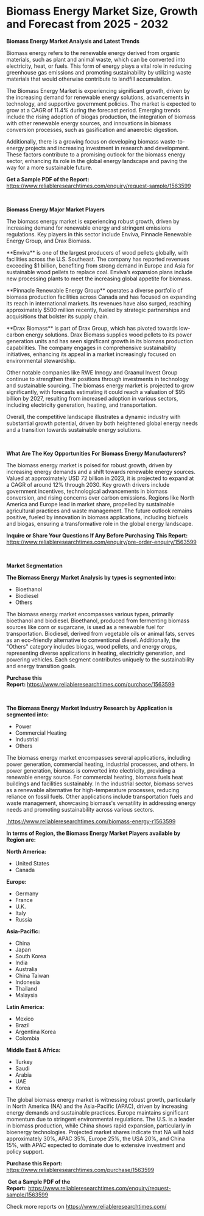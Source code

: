 <p><h1>Biomass Energy Market Size, Growth and Forecast from 2025 - 2032</h1></p><p><strong>Biomass Energy Market Analysis and Latest Trends</strong></p>
<p><p>Biomass energy refers to the renewable energy derived from organic materials, such as plant and animal waste, which can be converted into electricity, heat, or fuels. This form of energy plays a vital role in reducing greenhouse gas emissions and promoting sustainability by utilizing waste materials that would otherwise contribute to landfill accumulation.</p><p>The Biomass Energy Market is experiencing significant growth, driven by the increasing demand for renewable energy solutions, advancements in technology, and supportive government policies. The market is expected to grow at a CAGR of 11.4% during the forecast period. Emerging trends include the rising adoption of biogas production, the integration of biomass with other renewable energy sources, and innovations in biomass conversion processes, such as gasification and anaerobic digestion. </p><p>Additionally, there is a growing focus on developing biomass waste-to-energy projects and increasing investment in research and development. These factors contribute to a promising outlook for the biomass energy sector, enhancing its role in the global energy landscape and paving the way for a more sustainable future.</p></p>
<p><strong>Get a Sample PDF of the Report:&nbsp;</strong> <a href="https://www.reliableresearchtimes.com/enquiry/request-sample/1563599?utm_campaign=2040&utm_medium=2&utm_source=Github&utm_content=ia&utm_term=13022025&utm_id=biomass-energy">https://www.reliableresearchtimes.com/enquiry/request-sample/1563599</a></p>
<p>&nbsp;</p>
<p><strong>Biomass Energy Major Market Players</strong></p>
<p><p>The biomass energy market is experiencing robust growth, driven by increasing demand for renewable energy and stringent emissions regulations. Key players in this sector include Enviva, Pinnacle Renewable Energy Group, and Drax Biomass. </p><p>**Enviva** is one of the largest producers of wood pellets globally, with facilities across the U.S. Southeast. The company has reported revenues exceeding $1 billion, benefiting from strong demand in Europe and Asia for sustainable wood pellets to replace coal. Enviva’s expansion plans include new processing plants to meet the increasing global appetite for biomass.</p><p>**Pinnacle Renewable Energy Group** operates a diverse portfolio of biomass production facilities across Canada and has focused on expanding its reach in international markets. Its revenues have also surged, reaching approximately $500 million recently, fueled by strategic partnerships and acquisitions that bolster its supply chain.</p><p>**Drax Biomass** is part of Drax Group, which has pivoted towards low-carbon energy solutions. Drax Biomass supplies wood pellets to its power generation units and has seen significant growth in its biomass production capabilities. The company engages in comprehensive sustainability initiatives, enhancing its appeal in a market increasingly focused on environmental stewardship.</p><p>Other notable companies like RWE Innogy and Graanul Invest Group continue to strengthen their positions through investments in technology and sustainable sourcing. The biomass energy market is projected to grow significantly, with forecasts estimating it could reach a valuation of $95 billion by 2027, resulting from increased adoption in various sectors, including electricity generation, heating, and transportation.</p><p>Overall, the competitive landscape illustrates a dynamic industry with substantial growth potential, driven by both heightened global energy needs and a transition towards sustainable energy solutions.</p></p>
<p>&nbsp;</p>
<p><strong>What Are The Key Opportunities For Biomass Energy Manufacturers?</strong></p>
<p><p>The biomass energy market is poised for robust growth, driven by increasing energy demands and a shift towards renewable energy sources. Valued at approximately USD 72 billion in 2023, it is projected to expand at a CAGR of around 12% through 2030. Key growth drivers include government incentives, technological advancements in biomass conversion, and rising concerns over carbon emissions. Regions like North America and Europe lead in market share, propelled by sustainable agricultural practices and waste management. The future outlook remains positive, fueled by innovation in biomass applications, including biofuels and biogas, ensuring a transformative role in the global energy landscape.</p></p>
<p><strong>Inquire or Share Your Questions If Any Before Purchasing This Report:</strong> <a href="https://www.reliableresearchtimes.com/enquiry/pre-order-enquiry/1563599?utm_campaign=2040&utm_medium=2&utm_source=Github&utm_content=ia&utm_term=13022025&utm_id=biomass-energy">https://www.reliableresearchtimes.com/enquiry/pre-order-enquiry/1563599</a></p>
<p>&nbsp;</p>
<p><strong>Market Segmentation</strong></p>
<p><strong>The Biomass Energy Market Analysis by types is segmented into:</strong></p>
<p><ul><li>Bioethanol</li><li>Biodiesel</li><li>Others</li></ul></p>
<p><p>The biomass energy market encompasses various types, primarily bioethanol and biodiesel. Bioethanol, produced from fermenting biomass sources like corn or sugarcane, is used as a renewable fuel for transportation. Biodiesel, derived from vegetable oils or animal fats, serves as an eco-friendly alternative to conventional diesel. Additionally, the "Others" category includes biogas, wood pellets, and energy crops, representing diverse applications in heating, electricity generation, and powering vehicles. Each segment contributes uniquely to the sustainability and energy transition goals.</p></p>
<p><strong>Purchase this Report:&nbsp;</strong><a href="https://www.reliableresearchtimes.com/purchase/1563599?utm_campaign=2040&utm_medium=2&utm_source=Github&utm_content=ia&utm_term=13022025&utm_id=biomass-energy">https://www.reliableresearchtimes.com/purchase/1563599</a></p>
<p>&nbsp;</p>
<p><strong>The Biomass Energy Market Industry Research by Application is segmented into:</strong></p>
<p><ul><li>Power</li><li>Commercial Heating</li><li>Industrial</li><li>Others</li></ul></p>
<p><p>The biomass energy market encompasses several applications, including power generation, commercial heating, industrial processes, and others. In power generation, biomass is converted into electricity, providing a renewable energy source. For commercial heating, biomass fuels heat buildings and facilities sustainably. In the industrial sector, biomass serves as a renewable alternative for high-temperature processes, reducing reliance on fossil fuels. Other applications include transportation fuels and waste management, showcasing biomass's versatility in addressing energy needs and promoting sustainability across various sectors.</p></p>
<p><a href="https://www.reliableresearchtimes.com/biomass-energy-r1563599?utm_campaign=2040&utm_medium=2&utm_source=Github&utm_content=ia&utm_term=13022025&utm_id=biomass-energy">&nbsp;https://www.reliableresearchtimes.com/biomass-energy-r1563599</a></p>
<p><strong>In terms of Region, the Biomass Energy Market Players available by Region are:</strong></p>
<p>
    <p> <strong> North America: </strong>
        <ul>
            <li>United States</li>
            <li>Canada</li>
        </ul>
        </p> 
    <p> <strong> Europe: </strong>
        <ul>
            <li>Germany</li>
            <li>France</li>
            <li>U.K.</li>
            <li>Italy</li>
            <li>Russia</li>
        </ul>
        </p> 
    <p> <strong> Asia-Pacific: </strong>
        <ul>
            <li>China</li>
            <li>Japan</li>
            <li>South Korea</li>
            <li>India</li>
            <li>Australia</li>
            <li>China Taiwan</li>
            <li>Indonesia</li>
            <li>Thailand</li>
            <li>Malaysia</li>
        </ul>
        </p> 
    <p> <strong> Latin America: </strong>
        <ul>
            <li>Mexico</li>
            <li>Brazil</li>
            <li>Argentina Korea</li>
            <li>Colombia</li>
        </ul>
        </p> 
    <p> <strong> Middle East & Africa: </strong>
        <ul>
            <li>Turkey</li>
            <li>Saudi</li>
            <li>Arabia</li>
            <li>UAE</li>
            <li>Korea</li>
        </ul>
    </p>
    </p>
<p><p>The global biomass energy market is witnessing robust growth, particularly in North America (NA) and the Asia-Pacific (APAC), driven by increasing energy demands and sustainable practices. Europe maintains significant momentum due to stringent environmental regulations. The U.S. is a leader in biomass production, while China shows rapid expansion, particularly in bioenergy technologies. Projected market shares indicate that NA will hold approximately 30%, APAC 35%, Europe 25%, the USA 20%, and China 15%, with APAC expected to dominate due to extensive investment and policy support.</p></p>
<p><strong>Purchase this Report: </strong><a href="https://www.reliableresearchtimes.com/purchase/1563599?utm_campaign=2040&utm_medium=2&utm_source=Github&utm_content=ia&utm_term=13022025&utm_id=biomass-energy">https://www.reliableresearchtimes.com/purchase/1563599</a></p>
<p>&nbsp;<strong>Get a Sample PDF of the Report:&nbsp;&nbsp;</strong><a href="https://www.reliableresearchtimes.com/enquiry/request-sample/1563599?utm_campaign=2040&utm_medium=2&utm_source=Github&utm_content=ia&utm_term=13022025&utm_id=biomass-energy">https://www.reliableresearchtimes.com/enquiry/request-sample/1563599</a></p>
<p><strong></strong></p>
<p>Check more reports on <a href="https://www.reliableresearchtimes.com/?utm_campaign=2040&utm_medium=2&utm_source=Github&utm_content=ia&utm_term=13022025&utm_id=biomass-energy">https://www.reliableresearchtimes.com/</a></p>